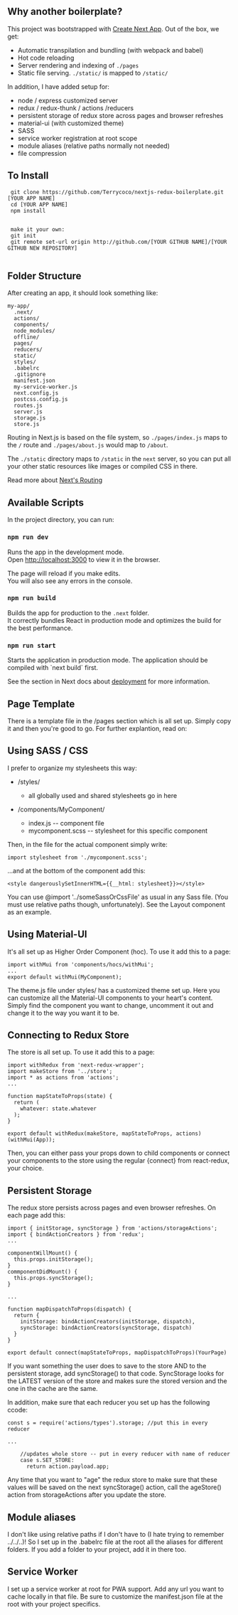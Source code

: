 ## Why another boilerplate?

This project was bootstrapped with [Create Next App](https://github.com/segmentio/create-next-app).
Out of the box, we get:

- Automatic transpilation and bundling (with webpack and babel)
- Hot code reloading
- Server rendering and indexing of `./pages`
- Static file serving. `./static/` is mapped to `/static/`


In addition, I have added setup for:
- node / express customized server
- redux / redux-thunk / actions /reducers
- persistent storage of redux store across pages and browser refreshes
- material-ui (with customized theme)
- SASS
- service worker registration at root scope
- module aliases (relative paths normally not needed)
- file compression

## To Install
```
 git clone https://github.com/Terrycoco/nextjs-redux-boilerplate.git [YOUR APP NAME]
 cd [YOUR APP NAME]
 npm install
 

 make it your own:
 git init
 git remote set-url origin http://github.com/[YOUR GITHUB NAME]/[YOUR GITHUB NEW REPOSITORY]
 
```


## Folder Structure

After creating an app, it should look something like:

```
my-app/
  .next/
  actions/
  components/
  node_modules/
  offline/
  pages/
  reducers/
  static/
  styles/
  .babelrc
  .gitignore
  manifest.json
  my-service-worker.js
  next.config.js
  postcss.config.js
  routes.js
  server.js
  storage.js
  store.js
```

Routing in Next.js is based on the file system, so `./pages/index.js` maps to the `/` route and
`./pages/about.js` would map to `/about`.

The `./static` directory maps to `/static` in the `next` server, so you can put all your
other static resources like images or compiled CSS in there.



Read more about [Next's Routing](https://github.com/zeit/next.js#routing)

## Available Scripts

In the project directory, you can run:

### `npm run dev`

Runs the app in the development mode.<br>
Open [http://localhost:3000](http://localhost:3000) to view it in the browser.

The page will reload if you make edits.<br>
You will also see any errors in the console.

### `npm run build`

Builds the app for production to the `.next` folder.<br>
It correctly bundles React in production mode and optimizes the build for the best performance.

### `npm run start`

Starts the application in production mode.
The application should be compiled with \`next build\` first.

See the section in Next docs about [deployment](https://github.com/zeit/next.js/wiki/Deployment) for more information.

## Page Template
There is a template file in the /pages section which is all set up.  Simply copy it and then you're good to go.  For further explantion, read on:

## Using SASS / CSS

I prefer to organize my stylesheets this way:

- /styles/
  - all globally used and shared stylesheets go in here

- /components/MyComponent/
  - index.js -- component file
  - mycomponent.scss -- stylesheet for this specific component

Then, in the file for the actual component simply write:
```
import stylesheet from './mycomponent.scss';
```

...and at the bottom of the component  add this:
```
<style dangerouslySetInnerHTML={{__html: stylesheet}}></style>
```
You can use @import '../someSassOrCssFile' as usual in any Sass file. (You must use relative paths though, unfortunately).  See the Layout component as an example.

## Using Material-UI
It's all set up as Higher Order Component (hoc).  To use it add this to a page:
```
import withMui from 'components/hocs/withMui';
...
export default withMui(MyComponent);
```
The theme.js file under styles/ has a customized theme set up.  Here you can customize all the Material-UI components to your heart's content.  Simply find the component you want to change, uncomment it out and change it to the way you want it to be.

## Connecting to Redux Store
The store is all set up.   To use it add this to a page:
``` 
import withRedux from 'next-redux-wrapper';
import makeStore from '../store';
import * as actions from 'actions';
...

function mapStateToProps(state) {
  return (
    whatever: state.whatever
  );
}

export default withRedux(makeStore, mapStateToProps, actions)(withMui(App));
```

Then, you can either pass your props down to child components or connect your components to the store using the regular {connect} from react-redux, your choice.

## Persistent Storage
The redux store persists across pages and even browser refreshes.  On each page add this:
```
import { initStorage, syncStorage } from 'actions/storageActions';
import { bindActionCreators } from 'redux';
...

componentWillMount() {
  this.props.initStorage();
}
commponentDidMount() {
  this.props.syncStorage();
}

...

function mapDispatchToProps(dispatch) {
  return {
    initStorage: bindActionCreators(initStorage, dispatch),
    syncStorage: bindActionCreators(syncStorage, dispatch)
  }
}

export default connect(mapStateToProps, mapDispatchToProps)(YourPage)
```
If you want something the user does to save to the store AND to the persistent storage, add syncStorage() to that code.  SyncStorage looks for the LATEST version of the store and makes sure the stored version and the one in the cache are the same.

In addition, make sure that each reducer you set up has the following ccode:
```
const s = require('actions/types').storage; //put this in every reducer

...

    //updates whole store -- put in every reducer with name of reducer
    case s.SET_STORE: 
      return action.payload.app;

```

Any time that you want to "age" the redux store to make sure that these values will be saved on the next syncStorage() action, call the ageStore() action from storageActions after you update the store.

## Module aliases
I don't like using relative paths if I don't have to (I hate trying to remember ../../..)!  So I set up in the .babelrc file at the root all the aliases for different folders.  If you add a folder to your project, add it in there too.

## Service Worker
I set up a service worker at root for PWA support.  Add any url you want to cache locally in that file.  Be sure to customize the manifest.json file at the root with your project specifics.

